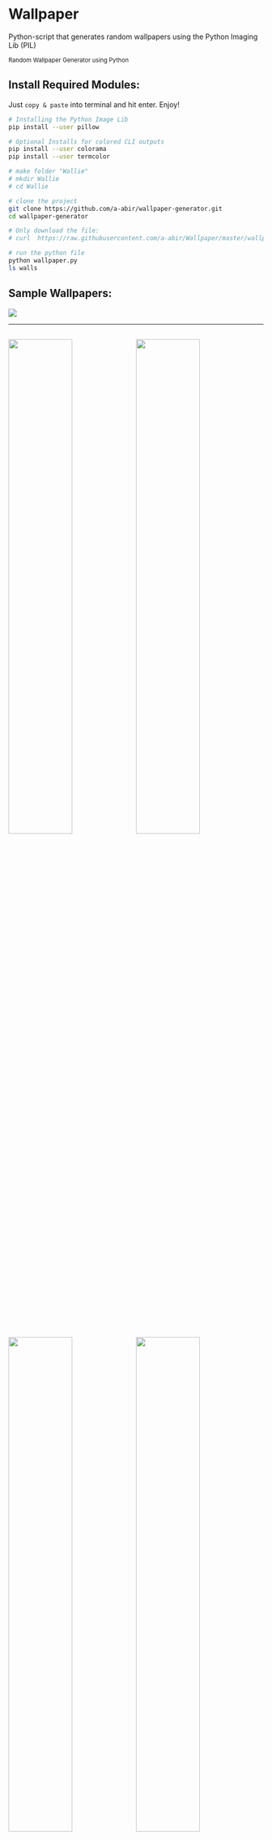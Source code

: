 # Wallpaper
Python-script that generates random wallpapers using the Python Imaging Lib (PIL)

<small>Random Wallpaper Generator using Python</small>

## Install Required Modules:

Just `copy & paste` into terminal and hit enter. Enjoy!

```bash
# Installing the Python Image Lib
pip install --user pillow

# Optional Installs for colored CLI outputs
pip install --user colorama
pip install --user termcolor
```

```bash
# make folder "Wallie"
# mkdir Wallie
# cd Wallie

# clone the project
git clone https://github.com/a-abir/wallpaper-generator.git
cd wallpaper-generator

# Only download the file: 
# curl  https://raw.githubusercontent.com/a-abir/Wallpaper/master/wallpaper.py >> wallpaper.py

# run the python file
python wallpaper.py
ls walls
```

## Sample Wallpapers:

<img src="https://github.com/a-abir/Wallpaper/blob/master/examples/wall2.png?raw=true">

---
<img src="https://github.com/a-abir/Wallpaper/blob/master/examples/wall7.png?raw=true" width="50%"><img src="https://github.com/a-abir/Wallpaper/blob/master/examples/wall3.png?raw=true" width="50%">
---
<img src="https://github.com/a-abir/Wallpaper/blob/master/examples/wall5.png?raw=true" width="50%"><img src="https://github.com/a-abir/Wallpaper/blob/master/examples/wall6.png?raw=true" width="50%">

